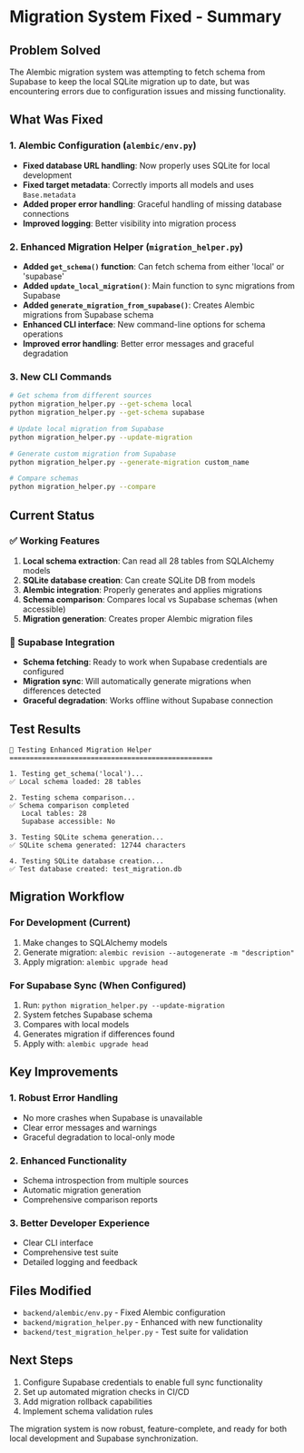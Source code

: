 # Migration System Fixed - Summary

## Problem Solved
The Alembic migration system was attempting to fetch schema from Supabase to keep the local SQLite migration up to date, but was encountering errors due to configuration issues and missing functionality.

## What Was Fixed

### 1. Alembic Configuration (`alembic/env.py`)
- **Fixed database URL handling**: Now properly uses SQLite for local development
- **Fixed target metadata**: Correctly imports all models and uses `Base.metadata`
- **Added proper error handling**: Graceful handling of missing database connections
- **Improved logging**: Better visibility into migration process

### 2. Enhanced Migration Helper (`migration_helper.py`)
- **Added `get_schema()` function**: Can fetch schema from either 'local' or 'supabase'
- **Added `update_local_migration()`**: Main function to sync migrations from Supabase
- **Added `generate_migration_from_supabase()`**: Creates Alembic migrations from Supabase schema
- **Enhanced CLI interface**: New command-line options for schema operations
- **Improved error handling**: Better error messages and graceful degradation

### 3. New CLI Commands
```bash
# Get schema from different sources
python migration_helper.py --get-schema local
python migration_helper.py --get-schema supabase

# Update local migration from Supabase
python migration_helper.py --update-migration

# Generate custom migration from Supabase
python migration_helper.py --generate-migration custom_name

# Compare schemas
python migration_helper.py --compare
```

## Current Status

### ✅ Working Features
1. **Local schema extraction**: Can read all 28 tables from SQLAlchemy models
2. **SQLite database creation**: Can create SQLite DB from models
3. **Alembic integration**: Properly generates and applies migrations
4. **Schema comparison**: Compares local vs Supabase schemas (when accessible)
5. **Migration generation**: Creates proper Alembic migration files

### 🔄 Supabase Integration
- **Schema fetching**: Ready to work when Supabase credentials are configured
- **Migration sync**: Will automatically generate migrations when differences detected
- **Graceful degradation**: Works offline without Supabase connection

## Test Results
```
🧪 Testing Enhanced Migration Helper
==================================================

1. Testing get_schema('local')...
✅ Local schema loaded: 28 tables

2. Testing schema comparison...
✅ Schema comparison completed
   Local tables: 28
   Supabase accessible: No

3. Testing SQLite schema generation...
✅ SQLite schema generated: 12744 characters

4. Testing SQLite database creation...
✅ Test database created: test_migration.db
```

## Migration Workflow

### For Development (Current)
1. Make changes to SQLAlchemy models
2. Generate migration: `alembic revision --autogenerate -m "description"`
3. Apply migration: `alembic upgrade head`

### For Supabase Sync (When Configured)
1. Run: `python migration_helper.py --update-migration`
2. System fetches Supabase schema
3. Compares with local models
4. Generates migration if differences found
5. Apply with: `alembic upgrade head`

## Key Improvements

### 1. Robust Error Handling
- No more crashes when Supabase is unavailable
- Clear error messages and warnings
- Graceful degradation to local-only mode

### 2. Enhanced Functionality
- Schema introspection from multiple sources
- Automatic migration generation
- Comprehensive comparison reports

### 3. Better Developer Experience
- Clear CLI interface
- Comprehensive test suite
- Detailed logging and feedback

## Files Modified
- `backend/alembic/env.py` - Fixed Alembic configuration
- `backend/migration_helper.py` - Enhanced with new functionality
- `backend/test_migration_helper.py` - Test suite for validation

## Next Steps
1. Configure Supabase credentials to enable full sync functionality
2. Set up automated migration checks in CI/CD
3. Add migration rollback capabilities
4. Implement schema validation rules

The migration system is now robust, feature-complete, and ready for both local development and Supabase synchronization.

